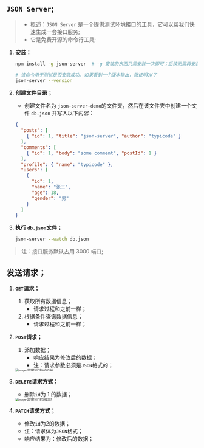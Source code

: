## `JSON Server`;

> - 概述：`JSON Server` 是一个提供测试环境接口的工具，它可以帮我们快速生成一套接口服务;
> - 它是免费开源的命令行工具;

1. **安装：**

   ```bash
   npm install -g json-server  # -g 安装的东西只需安装一次即可；后续无需再安装；
   
   # 该命令用于测试是否安装成功，如果看到一个版本输出，就证明OK了
   json-server --version
   ```

2. **创建文件目录；**

   - 创建文件名为 `json-server-demo`的文件夹，然后在该文件夹中创建一个文件 `db.json` 并写入以下内容：

   ```json
   {
     "posts": [
       { "id": 1, "title": "json-server", "author": "typicode" }
     ],
     "comments": [
       { "id": 1, "body": "some comment", "postId": 1 }
     ],
     "profile": { "name": "typicode" },
     "users": [
       {
         "id": 1,
         "name": "张三",
         "age": 18,
         "gender": "男"
       }
     ]
   }
   
   ```

3. **执行 `db.json`文件；**

   ```bash
   json-server --watch db.json
   ```


> 注：接口服务默认占用 3000 端口;

## 发送请求；

1. **`GET`请求；**

   1. 获取所有数据信息；
      - 请求过程和之前一样；
   2. 根据条件查询数据信息；
      - 请求过程和之前一样；

2. **`POST`请求；**

   1. 添加数据；
      - 响应结果为修改后的数据；
      - 注：请求参数必须是`JSON`格式的；

   <img src="../../WYW-笔记/Vue/assets/image-20191107190408596.png" alt="image-20191107190408596" style="zoom: 50%;" />

3. **`DELETE`请求方式；**

   - 删除`id`为 1 的数据； 

   <img src="../../WYW-笔记/Vue/assets/image-20191107191542387.png" alt="image-20191107191542387" style="zoom:50%;" />

4. **`PATCH`请求方式；**

   - 修改`id`为2的数据；
   - 注：请求体为`JSON`格式；
   - 响应结果为：修改后的数据；